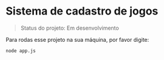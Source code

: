 # Sistema de cadastro de jogos 

> Status do projeto: Em desenvolvimento

Para rodas esse projeto na sua máquina, por favor digite: 

```
node app.js
```